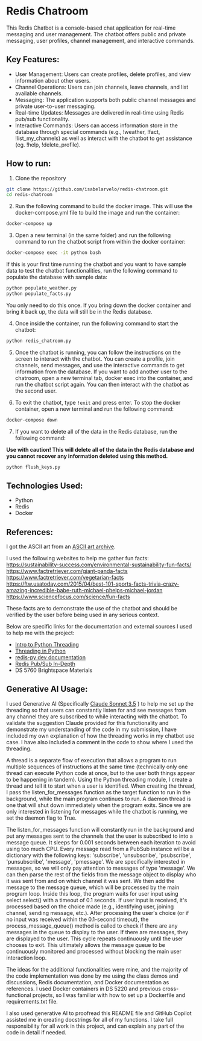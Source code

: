 # Redis Chatroom

This Redis Chatbot is a console-based chat application for real-time messaging and user management. The chatbot offers public and private messaging, user profiles, channel management, and interactive commands.

## Key Features:

* User Management: Users can create profiles, delete profiles, and view information about other users.
* Channel Operations: Users can join channels, leave channels, and list available channels.
* Messaging: The application supports both public channel messages and private user-to-user messaging.
* Real-time Updates: Messages are delivered in real-time using Redis pub/sub functionality.
* Interactive Commands: Users can access information store in the database through special commands (e.g., !weather, !fact, !list_my_channels) as well as interact with the chatbot to get assistance (eg. !help, !delete_profile).


## How to run:

1. Clone the repository

```bash
git clone https://github.com/isabelarvelo/redis-chatroom.git
cd redis-chatroom
```


2. Run the following command to build the docker image. This will use the docker-compose.yml file to build the image and run the container:

```bash
docker-compose up
```

3. Open a new terminal (in the same folder) and run the following command to run the chatbot script from within the docker container:

```bash
docker-compose exec -it python bash
```

If this is your first time running the chatbot and you want to have sample data to test the chatbot functionalities, run the following command to populate the database with sample data:

```bash
python populate_weather.py
python populate_facts.py
```

You only need to do this once. If you bring down the docker container and bring it back up, the data will still be in the Redis database.


4. Once inside the container, run the following command to start the chatbot:

```bash
python redis_chatroom.py 
```

5. Once the chatbot is running, you can follow the instructions on the screen to interact with the chatbot. You can create a profile, join channels, send messages, and use the interactive commands to get information from the database. If you want to add another user to the chatroom, open a new terminal tab, docker exec into the container, and run the chatbot script again. You can then interact with the chatbot as the second user.

6. To exit the chatbot, type `!exit` and press enter. To stop the docker container, open a new terminal and run the following command:

```bash
docker-compose down
```

7. If you want to delete all of the data in the Redis database, run the following command:

**Use with caution! This will delete all of the data in the Redis database and you cannot recover any information deleted using this method.**

```bash
python flush_keys.py
```

## Technologies Used:

- Python
- Redis
- Docker


## References:

I got the ASCII art from an [ASCII art archive](https://www.asciiart.eu/computers/computers). 

I used the following websites to help me gather fun facts:
https://sustainability-success.com/environmental-sustainability-fun-facts/
https://www.factretriever.com/giant-panda-facts
https://www.factretriever.com/vegetarian-facts
https://ftw.usatoday.com/2015/04/best-101-sports-facts-trivia-crazy-amazing-incredible-babe-ruth-michael-phelps-michael-jordan
https://www.sciencefocus.com/science/fun-facts

These facts are to demonstrate the use of the chatbot and should be verified by the user before being used in any serious context.

Below are specific links for the documentation and external sources I used to help me with the project:
- [Intro to Python Threading](https://realpython.com/intro-to-python-threading/)
- [Threading in Python](https://superfastpython.com/threading-in-python/)
- [redis-py dev documentation](https://redis-py.readthedocs.io/en/stable/index.html)
- [Redis Pub/Sub In-Depth](https://medium.com/@joudwawad/redis-pub-sub-in-depth-d2c6f4334826)
- DS 5760 Brightspace Materials 


## Generative AI Usage:

I used Generative AI (Specifically [Claude Sonnet 3.5](https://www.anthropic.com/news/claude-3-5-sonnet) ) to help me set up the threading so that users can constantly listen for and see messages from any channel they are subscribed to while interacting with the chatbot. To validate the suggestion Claude provided for this functionality and demonstrate my understanding of the code in my submission, I have included my own explanation of how the threading works in my chatbot use case. I have also included a comment in the code to show where I used the threading.

A thread is a separate flow of execution that allows a program to run multiple sequences of instructions at the same time (technically only one thread can execute Python code at once, but to the user both things appear to be happening in tandem). Using the Python threading module, I create a thread and tell it to start when a user is identified. When creating the thread, I pass the listen_for_messages function as the target function to run in the background, while the main program continues to run. A daemon thread is one that will shut down immediately when the program exits. Since we are only interested in listening for messages while the chatbot is running, we set the daemon flag to True.

The listen_for_messages function will constantly run in the background and put any messages sent to the channels that the user is subscribed to into a message queue. It sleeps for 0.001 seconds between each iteration to avoid using too much CPU. Every message read from a PubSub instance will be a dictionary with the following keys: 'subscribe', 'unsubscribe', 'psubscribe', 'punsubscribe', 'message', 'pmessage'. We are specifically interested in messages, so we will only pay attention to messages of type 'message'. We can then parse the rest of the fields from the message object to display who it was sent from and on which channel it was sent. We then add the message to the message queue, which will be processed by the main program loop. Inside this loop, the program waits for user input using select.select() with a timeout of 0.1 seconds. If user input is received, it's processed based on the choice made (e.g., identifying user, joining channel, sending message, etc.). After processing the user's choice (or if no input was received within the 0.1-second timeout), the process_message_queue() method is called to check if there are any messages in the queue to display to the user. If there are messages, they are displayed to the user. This cycle repeats continuously until the user chooses to exit. This ultimately allows the message queue to be continuously monitored and processed without blocking the main user interaction loop.

The ideas for the additional functionalities were mine, and the majority of the code implementation was done by me using the class demos and discussions, Redis documentation, and Docker documentation as references. I used Docker containers in DS 5220 and previous cross-functional projects, so I was familiar with how to set up a Dockerfile and requirements.txt file.

I also used generative AI to proofread this README file and GitHub Copilot assisted me in creating docstrings for all of my functions. I take full responsibility for all work in this project, and can explain any part of the code in detail if needed.
